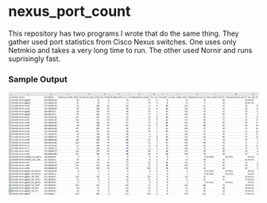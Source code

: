 # nexus_port_count
This repository has two programs I wrote that do the same thing. They gather used port statistics from Cisco Nexus switches. One uses only Netmkio and takes a very long time to run. The other used Nornir and runs suprisingly fast.

### Sample Output
![Sample_Output](https://github.com/johngriegerjr/nexus_port_count/blob/master/Sample_Output.PNG?raw=true)
